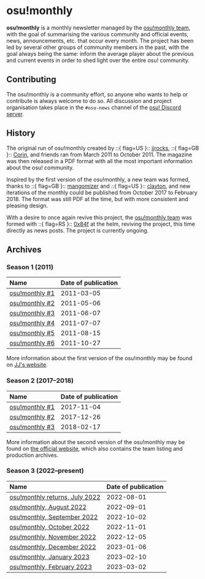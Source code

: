 # osu!monthly

**osu!monthly** is a monthly newsletter managed by the [osu!monthly team](/wiki/People/osu!monthly_team), with the goal of summarising the various community and official events, news, announcements, etc. that occur every month. The project has been led by several other groups of community members in the past, with the goal always being the same: inform the average player about the previous and current events in order to shed light over the entire osu! community.

## Contributing

The osu!monthly is a community effort, so anyone who wants to help or contribute is always welcome to do so. All discussion and project organisation takes place in the `#osu-news` channel of the [osu! Discord server](/wiki/Community/osu!_Discord_server).

## History

The original run of osu!monthly created by ::{ flag=US }:: [jjrocks](https://osu.ppy.sh/users/30985), ::{ flag=GB }:: [Corin](https://osu.ppy.sh/users/639270), and friends ran from March 2011 to October 2011. The magazine was then released in a PDF format with all the most important information about the osu! community.

Inspired by the first version of the osu!monthly, a new team was formed, thanks to ::{ flag=GB }:: [mangomizer](https://osu.ppy.sh/users/1893718) and ::{ flag=US }:: [clayton](https://osu.ppy.sh/users/3666350), and new iterations of the monthly could be published from October 2017 to February 2018. The format was still PDF at the time, but with more consistent and pleasing design.

With a desire to once again revive this project, the [osu!monthly team](/wiki/People/osu!monthly_team) was formed with ::{ flag=RS }:: [0x84f](https://osu.ppy.sh/users/7944724) at the helm, reviving the project, this time directly as news posts. The project is currently ongoing.

## Archives

### Season 1 (2011)

| Name | Date of publication |
| :-- | :-- |
| [osu!monthly #1](https://osumonthly.com/pdf/osu!monthly-1.pdf) | 2011-03-05 |
| [osu!monthly #2](https://osumonthly.com/pdf/osu!monthly-2.pdf) | 2011-05-06 |
| [osu!monthly #3](https://osumonthly.com/pdf/osu!monthly-3.pdf) | 2011-06-07 |
| [osu!monthly #4](https://osumonthly.com/pdf/osu!monthly-4.pdf) | 2011-07-07 |
| [osu!monthly #5](https://osumonthly.com/pdf/osu!monthly-5.pdf) | 2011-08-15 |
| [osu!monthly #6](https://osumonthly.com/pdf/osu!monthly-6.pdf) | 2011-10-27 |

More information about the first version of the osu!monthly may be found on [JJ's website](https://web.archive.org/web/20201112030400/http://jjwanda.com/projects/osumonthly.html).

### Season 2 (2017–2018)

| Name | Date of publication |
| :-- | :-- |
| [osu!monthly #1](https://osumonthly.com/pdf/osu!monthly-2017-10.pdf) | 2017-11-04 |
| [osu!monthly #2](https://osumonthly.com/pdf/osu!monthly-2017-11.pdf) | 2017-12-26 |
| [osu!monthly #3](https://osumonthly.com/pdf/osu!monthly-2018-02.pdf) | 2018-02-17 |

More information about the second version of the osu!monthly may be found on [the official website](https://osumonthly.com/), which also contains the team listing and production archives.

### Season 3 (2022–present)

| Name | Date of publication |
| :-- | :-- |
| [osu!monthly returns, July 2022](https://osu.ppy.sh/home/news/2022-08-01-osumonthly-1) | 2022-08-01 |
| [osu!monthly, August 2022](https://osu.ppy.sh/home/news/2022-09-01-osumonthly-2) | 2022-09-01 |
| [osu!monthly, September 2022](https://osu.ppy.sh/home/news/2022-10-02-osumonthly-3) | 2022-10-02 |
| [osu!monthly, October 2022](https://osu.ppy.sh/home/news/2022-11-01-osumonthly-4) | 2022-11-01 |
| [osu!monthly, November 2022](https://osu.ppy.sh/home/news/2022-12-01-osumonthly-5) | 2022-12-05 |
| [osu!monthly, December 2022](https://osu.ppy.sh/home/news/2023-01-06-osumonthly-6) | 2023-01-06 |
| [osu!monthly, January 2023](https://osu.ppy.sh/home/news/2023-02-10-osumonthly-7) | 2023-02-10 |
| [osu!monthly, February 2023](https://osu.ppy.sh/home/news/2023-03-02-osumonthly-8) | 2023-03-02 |
